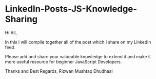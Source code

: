 # LinkedIn-Posts-JS-Knowledge-Sharing

Hi All,

In this I will compile together all of the post which I share on my LinkedIn feed.

Please add and share your valueable knowledge to extend it and make it more useful resource for beginner JavaScript Developers.

Thanks and Best Regards,
Rizwan Mushtaq Dhudhaal
